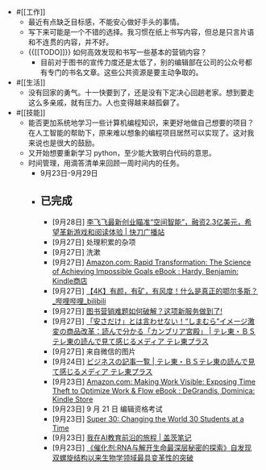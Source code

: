 - #[[工作]]
    - 最近有点缺乏目标感，不能安心做好手头的事情。
    - 写下来可能是一个不错的选择。我习惯在纸上书写内容，但总是只言片语和不连贯的内容，并不好。
    - {{[[TODO]]}} 如何高效发现和书写一些基本的营销内容？
        - 目前对于图书的宣传力度还是太低了，别的编辑部在公司的公众号都有专门的书名文章。这些公共资源是要主动争取的。
- #[[生活]]
    - 没有回家的勇气。十一快要到了，还是没有下定决心回趟老家。想到要走这么多亲戚，就有压力。人也变得越来越孤僻了。
- #[[技能]]
    - 能否更加系统地学习一些计算机编程知识，来更好地做自己想要的项目？在人工智能的帮助下，原来难以想象的编程项目居然可以实现了。这对我来说也是很大的鼓励。
    - 又开始想要重新学习 python，至少能大致明白代码的意思。
    - 时间管理，用滴答清单来回顾一周时间内的任务。
        - 9月23日-9月29日
        - ## 已完成
            - [9月28日] [李飞飞最新创业瞄准“空间智能”，融资2.3亿美元，希望革新游戏和阅读体验 | 快刀广播站](https://d.dedao.cn/FrqKfJK8CE0C6bh6)
            - [9月27日] 处理积累的杂项
            - [9月27日] 洗漱
            - [9月27日] [Amazon.com: Rapid Transformation: The Science of Achieving Impossible Goals eBook : Hardy, Benjamin: Kindle商店](https://www.amazon.com/Rapid-Transformation-Science-Achieving-Impossible-ebook/dp/B0D37M59XR/ref=sr_1_1?dib=eyJ2IjoiMSJ9.sRDObJotviVAOiOmhl1GNMHLz3xR6HzieAfIs8DIFiWFjIgiks89-YTaloV-_Dkfwak-xltaEYUYxy223KsmsQearehLdQv7X7U5ZUvTU62imw8Ezvc2_cLyNwAnyPs1seQL8Ay0sq7WMKDwpyoJvgjKDQMbi7EhGdsMsfU89v9VOasC-ya8vWQ4utwUyqv05YVMnyDX8rLCSoqVtXRIQSORf64SrvQsi_dzWVA56p8.MUJcYMnybiSIZQyRqZED_BybfoRM-dgLLSD47M_kqCE&dib_tag=se&qid=1722404409&refinements=p_30%3AHay+House+Business&s=books&sr=1-1)
            - [9月27日] [【4K】有颜，有矿，有风度！什么是真正的鄂尔多斯？_哔哩哔哩_bilibili](https://www.bilibili.com/video/BV1b94y1B7bt/?spm_id_from=333.1007.tianma.20-2-76.click&vd_source=3d8ccab137cc879b5f9cbc14d68843ab)
            - [9月27日] [图书营销难题如何破解？这项新服务做到了!](http://mp.weixin.qq.com/s?__biz=MzAxNzAxNDcxMg==&mid=2651367996&idx=2&sn=c85e1c573e193e73bed810d0c1691993&chksm=811a206bf6fdae081679377765a5fdc34235225d23ac8ca700cad397048506ae6bb3280393c9&mpshare=1&scene=1&srcid=0926dn6zwsM3F6pqSm1X1xJz&sharer_shareinfo=6bf794933e1aab7c4f41329b7c728b80&sharer_shareinfo_first=6bf794933e1aab7c4f41329b7c728b80#rd)
            - [9月27日] [「安さだけ」とは言わせない！“しまむら”イメージ激変の商品改革：読んで分かる「カンブリア宮殿」 | テレ東・ＢＳテレ東の読んで見て感じるメディア テレ東プラス](https://www.tv-tokyo.co.jp/plus/business/entry/202409/15737.html)
            - [9月27日] 来自微信的图片
            - [9月24日] [ビジネスの記事一覧 | テレ東・ＢＳテレ東の読んで見て感じるメディア テレ東プラス](https://www.tv-tokyo.co.jp/plus/business/)
            - [9月23日] [Amazon.com: Making Work Visible: Exposing Time Theft to Optimize Work & Flow eBook : DeGrandis, Dominica: Kindle Store](https://www.amazon.com/Making-Work-Visible-Second-Exposing-ebook/dp/B09L3B9YK1/ref=zg_bs_g_154927011_sccl_10/133-5025650-3507547?psc=1)
            - [9月23日] 9 月 21 日 编辑资格考试
            - [9月23日] [Super 30: Changing the World 30 Students at a Time](https://book.douban.com/subject/34838227/)
            - [9月23日] [我在AI教育前沿的旅程 | 盖茨笔记](http://mp.weixin.qq.com/s?__biz=MzI4MjU0MDcwOA==&mid=2247489270&idx=1&sn=c4a3a0b1ac8adc2ac29c4a15fb22eb5c&chksm=eb99393ddceeb02b877006e0c6468492c5af63554aa82b3c38a07b037c237cc70c04f2c88534&mpshare=1&scene=1&srcid=07116DAa1CtuIMtL9oic22q3&sharer_shareinfo=81e522b1cf23b460df0f8d35eb863d56&sharer_shareinfo_first=81e522b1cf23b460df0f8d35eb863d56#rd)
            - [9月23日] [《催化剂:RNA与解开生命最深层秘密的探索》自发现双螺旋结构以来生物学领域最具变革性的突破](http://mp.weixin.qq.com/s?__biz=MzA4OTg4OTU3NQ==&mid=2650740416&idx=1&sn=837b4c11a9c45e5905d089b38749349a&chksm=881fb888bf68319e6a9eac32c478abc2e411c932f443664457e861024fc01ae5fb6d4fc68b11&mpshare=1&scene=1&srcid=0605SeYasv5Cmf7qCG5EpVIh&sharer_shareinfo=3dc4d4777ee3432562bc5266742ec7ac&sharer_shareinfo_first=3dc4d4777ee3432562bc5266742ec7ac#rd)
